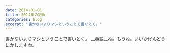 ```yaml
---
date: 2014-01-01
title: 2014年の抱負
categories: blog
excerpt: "書かないよりマシということで書いとく。"
---
```


書かないよりマシということで書いとく。
__英語__ね。もうね。いいかげんどうにかしますわ。

